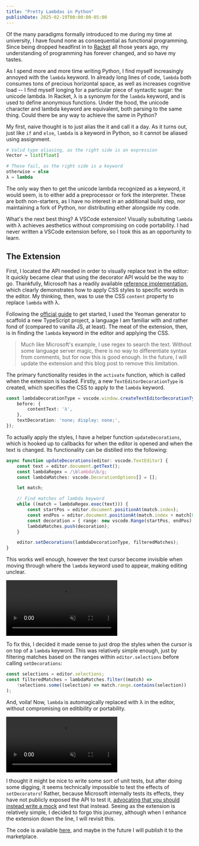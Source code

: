```yaml
---
title: "Pretty Lambdas in Python"
publishDate: 2025-02-19T00:00:00-05:00
---
```


Of the many paradigms formally introduced to me during my time at university, I have found none as consequential as functional programming. Since being dropped headfirst in to [Racket](https://racket-lang.org/) all those years ago, my understanding of programming has forever changed, and so have my tastes.

As I spend more and more time writing Python, I find myself increasingly annoyed with the `lambda` keyword. In already long lines of code, `lambda` both consumes tons of precious horizontal space, as well as increases cognitive load -- I find myself longing for a particular piece of syntactic sugar: the unicode lambda. In Racket, λ is a synonym for the `lambda` keyword, and is used to define anonymous functions. Under the hood, the unicode character and lambda keyword are equivalent, both parsing to the same thing. Could there be any way to achieve the same in Python?

My first, naive thought is to just alias the it and call it a day. As it turns out, just like `if` and `else`, `lambda` is a keyword in Python, so it cannot be aliased using assignment.

```python
# Valid type aliasing, as the right side is an expression
Vector = list[float] 

# These fail, as the right side is a keyword
otherwise = else
λ = lambda
```

The only way then to get the unicode lambda recognized as a keyword, it would seem, is to either add a preprocessor or fork the interpreter. These are both non-starters, as I have no interest in an additional build step, nor maintaining a fork of Python, nor distributing either alongside my code.

What's the next best thing? A VSCode extension! Visually subsituting `lambda` with λ achieves aesthetics without compromising on code portability. I had never written a VSCode extension before, so I took this as an opportunity to learn.

## The Extension

First, I located the API needed in order to visually replace text in the editor: It quickly became clear that using the decorator API would be the way to go. Thankfully, Microsoft has a readily available [reference implementation](https://github.com/microsoft/vscode-extension-samples/tree/main/decorator-sample), which clearly demonstrates how to apply CSS styles to specific words in the editor. My thinking, then, was to use the CSS `content` property to replace `lambda` with λ.

Following the [official guide](https://code.visualstudio.com/api/get-started/your-first-extension) to get started, I used the Yeoman generator to scaffold a new TypeScript project, a language I am familiar with and rather fond of (compared to vanilla JS, at least). The meat of the extension, then, is in finding the `lambda` keyword in the editor and applying the CSS.

> Much like Microsoft's example, I use regex to search the text. Without some language server magic, there is no way to differentiate syntax from comments, but for now this is good enough. In the future, I will update the extension and this blog post to remove this limitation.

The primary functionality resides in the `activate` function, which is called when the extension is loaded. Firstly, a new `TextEditorDecorationType` is created, which specifies the CSS to apply to the `lambda` keyword.

```typescript
const lambdaDecorationType = vscode.window.createTextEditorDecorationType({
    before: {
        contentText: 'λ',
    },
    textDecoration: 'none; display: none;',
});
```

To actually apply the styles, I have a helper function `updateDecorations`, which is hooked up to callbacks for when the editor is opened and when the text is changed. Its functionality can be distilled into the following:

```typescript
async function updateDecorations(editor: vscode.TextEditor) {
    const text = editor.document.getText();
    const lambdaRegex = /\blambda\b/g;
    const lambdaMatches: vscode.DecorationOptions[] = [];

    let match;

    // Find matches of lambda keyword
    while ((match = lambdaRegex.exec(text))) {
        const startPos = editor.document.positionAt(match.index);
        const endPos = editor.document.positionAt(match.index + match[0].length);
        const decoration = { range: new vscode.Range(startPos, endPos) };
        lambdaMatches.push(decoration);
    }

    editor.setDecorations(lambdaDecorationType, filteredMatches);
}
```

This works well enough, however the text cursor become invisible when moving through where the `lambda` keyword used to appear, making editing unclear.

<video autoplay loop muted playsinline>
    <source src="/prettylambdas/hidden_cursor.mp4" type="video/mp4">
</video>

To fix this, I decided it made sense to just drop the styles when the cursor is on top of a `lambda` keyword. This was relatively simple enough, just by filtering matches based on the ranges within `editor.selections` before calling `setDecorations`:

```typescript
const selections = editor.selections;
const filteredMatches = lambdaMatches.filter((match) =>
    !selections.some((selection) => match.range.contains(selection))
);
```

And, voila! Now, `lambda` is automagically replaced with λ in the editor, without compromising on editibility or portability.

<video autoplay loop muted playsinline>
    <source src="/prettylambdas/fixed_hidden_cursor.mp4" type="video/mp4">
</video>

I thought it might be nice to write some sort of unit tests, but after doing some digging, it seems technically impossible to test the effects of `setDecorators`! Rather, because Microsoft internally tests its effects, they have not publicly exposed the API to test it, [advocating that you should instead write a mock](https://github.com/microsoft/vscode/issues/136164#issuecomment-956027228) and test that instead. Seeing as the extension is relatively simple, I decided to forgo this journey, although when I enhance the extension down the line, I will revisit this.

The code is available [here](https://github.com/wlenig/pretty-lambdas), and maybe in the future I will publish it to the marketplace.